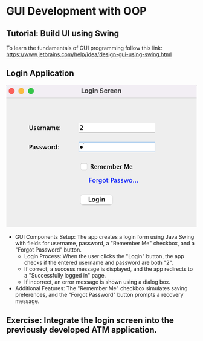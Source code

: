 # GUI Development with OOP

## Tutorial: Build UI using Swing

To learn the fundamentals of GUI programming follow this link: https://www.jetbrains.com/help/idea/design-gui-using-swing.html

## Login Application

![](https://github.com/celalceken/OOPCourseCodeSamples/blob/main/Files/LoginApplication.png)

* GUI Components Setup: The app creates a login form using Java Swing with fields for username, password, a "Remember Me" checkbox, and a "Forgot Password" button.
  * Login Process: When the user clicks the "Login" button, the app checks if the entered username and password are both "2".
  * If correct, a success message is displayed, and the app redirects to a "Successfully logged in" page.
  * If incorrect, an error message is shown using a dialog box.
* Additional Features: The "Remember Me" checkbox simulates saving preferences, and the "Forgot Password" button prompts a recovery message.

## Exercise: Integrate the login screen into the previously developed ATM application.